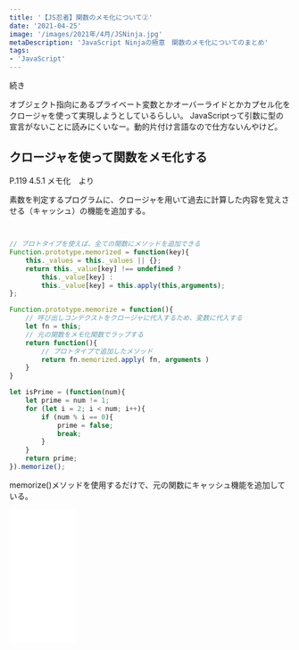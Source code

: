 ```yaml
---
title: '【JS忍者】関数のメモ化について②'
date: '2021-04-25'
image: '/images/2021年/4月/JSNinja.jpg'
metaDescription: 'JavaScript Ninjaの極意　関数のメモ化についてのまとめ'
tags: 
- 'JavaScript'
---
```


続き

オブジェクト指向にあるプライベート変数とかオーバーライドとかカプセル化をクロージャを使って実現しようとしているらしい。
JavaScriptって引数に型の宣言がないことに読みにくいなー。動的片付け言語なので仕方ないんやけど。


## クロージャを使って関数をメモ化する

P.119
4.5.1 メモ化　より

素数を判定するプログラムに、クロージャを用いて過去に計算した内容を覚えさせる（キャッシュ）の機能を追加する。
##
```javascript

// プロトタイプを使えば、全ての関数にメソッドを追加できる
Function.prototype.memorized = function(key){
    this._values = this._values || {};
    return this._value[key] !== undefined ?
        this._value[key] :
        this._value[key] = this.apply(this,arguments);
};

Function.prototype.memorize = function(){
    // 呼び出しコンテクストをクロージャに代入するため、変数に代入する
    let fn = this;
    // 元の関数をメモ化関数でラップする
    return function(){
        // プロトタイプで追加したメソッド
        return fn.memorized.apply( fn, arguments )
    }
}

let isPrime = (function(num){
    let prime = num != 1;
    for (let i = 2; i < num; i++){
        if (num % i == 0){
            prime = false;
            break;
        }
    }
    return prime;
}).memorize();

```

memorize()メソッドを使用するだけで、元の関数にキャッシュ機能を追加している。

<iframe style="width:120px;height:240px;" marginwidth="0" marginheight="0" scrolling="no" frameborder="0" src="//rcm-fe.amazon-adsystem.com/e/cm?lt1=_blank&bc1=000000&IS2=1&bg1=FFFFFF&fc1=000000&lc1=0000FF&t=blogtukki-22&language=ja_JP&o=9&p=8&l=as4&m=amazon&f=ifr&ref=as_ss_li_til&asins=B00ESXY9MA&linkId=a82ef349f8ab5a832867e6985ab8b020"></iframe>